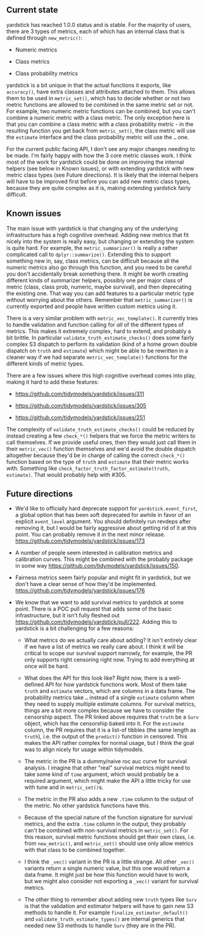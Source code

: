 ## Current state

yardstick has reached 1.0.0 status and is stable.
For the majority of users, there are 3 types of metrics, each of which has an internal class that is defined through `new_metric()`:

-   Numeric metrics

-   Class metrics

-   Class probability metrics

yardstick is a bit unique in that the actual functions it exports, like `accuracy()`, have extra classes and attributes attached to them.
This allows them to be used in `metric_set()`, which has to decide whether or not two metric functions are allowed to be combined in the same metric set or not.
For example, two numeric metric functions can be combined, but you can't combine a numeric metric with a class metric.
The only exception here is that you can combine a class metric with a class probability metric - in the resulting function you get back from `metric_set()`, the class metric will use the `estimate` interface and the class probability metric will use the `…` one.

For the current public facing API, I don't see any major changes needing to be made.
I'm fairly happy with how the 3 core metric classes work.
I think most of the work for yardstick could be done on improving the internal helpers (see below in Known issues), or with extending yardstick with new metric class types (see Future directions).
It is likely that the internal helpers will have to be improved first before you can add new metric class types, because they are quite complex as it is, making extending yardstick fairly difficult.

## Known issues

The main issue with yardstick is that changing any of the underlying infrastructure has a high cognitive overhead.
Adding new metrics that fit nicely into the system is really easy, but changing or extending the system is quite hard.
For example, the `metric_summarizer()` is really a rather complicated call to `dplyr::summarize()`.
Extending this to support something new in, say, class metrics, can be difficult because all the numeric metrics also go through this function, and you need to be careful you don't accidentally break something there.
It might be worth creating different kinds of summarizer helpers, possibly one per major class of metric (class, class prob, numeric, maybe survival), and then deprecating the existing one.
That way you can add features to a particular metric type without worrying about the others.
Remember that `metric_summarizer()` is currently exported and people have written custom metrics using it.

There is a very similar problem with `metric_vec_template()`.
It currently tries to handle validation and function calling for *all* of the different types of metrics.
This makes it extremely complex, hard to extend, and probably a bit brittle.
In particular `validate_truth_estimate_checks()` does some fairly complex S3 dispatch to perform its validation (kind of a home grown double dispatch on `truth` and `estimate`) which might be able to be rewritten in a cleaner way if we had separate `metric_vec_template()` functions for the different kinds of metric types.

There are a few issues where this high cognitive overhead comes into play, making it hard to add these features:

-   <https://github.com/tidymodels/yardstick/issues/311>

-   <https://github.com/tidymodels/yardstick/issues/305>

-   <https://github.com/tidymodels/yardstick/issues/251>

The complexity of `validate_truth_estimate_checks()` could be reduced by instead creating a few `check_*()` helpers that we force the metric writers to call themselves.
If we provide useful ones, then they would just call them in their `metric_vec()` function themselves and we'd avoid the double dispatch altogether because they'd be in charge of calling the correct `check_*()` function based on the type of `truth` and `estimate` that their metric works with.
Something like `check_factor_truth_factor_estimate(truth, estimate)`.
That would probably help with #305.

## Future directions

-   We'd like to officially hard deprecate support for `yardstick.event_first`, a global option that has been soft deprecated for awhile in favor of an explicit `event_level` argument.
    You should definitely run revdeps after removing it, but I would be fairly aggressive about getting rid of it at this point.
    You can probably remove it in the next minor release.
    <https://github.com/tidymodels/yardstick/issues/173>

-   A number of people seem interested in calibration metrics and calibration curves.
    This might be combined with the probably package in some way <https://github.com/tidymodels/yardstick/issues/150>.

-   Fairness metrics seem fairly popular and might fit in yardstick, but we don't have a clear sense of how they'd be implemented.
    <https://github.com/tidymodels/yardstick/issues/176>

-   We know that we want to add survival metrics to yardstick at some point.
    There is a POC pull request that adds some of the basic infrastructure, but it isn't fully fleshed out <https://github.com/tidymodels/yardstick/pull/222>.
    Adding this to yardstick is a bit challenging for a few reasons:

    -   What metrics do we actually care about adding?
        It isn't entirely clear if we have a list of metrics we really care about.
        I think it will be critical to scope our survival support narrowly, for example, the PR only supports right censoring right now.
        Trying to add everything at once will be hard.

    -   What does the API for this look like?
        Right now, there is a well-defined API for how yardstick functions work.
        Most of them take `truth` and `estimate` vectors, which are columns in a data frame.
        The probability metrics take `…` instead of a single `estimate` column when they need to supply multiple estimate columns.
        For survival metrics, things are a bit more complex because we have to consider the censorship aspect.
        The PR linked above requires that `truth` be a `Surv` object, which has the censorship baked into it.
        For the `estimate` column, the PR requires that it is a list-of tibbles (the same length as `truth`), i.e. the output of the `predict()` function in censored.
        This makes the API rather complex for normal usage, but I think the goal was to align nicely for usage within tidymodels.

    -   The metric in the PR is a dummy/naive roc auc curve for survival analysis.
        I imagine that other "real" survival metrics might need to take some kind of `time` argument, which would probably be a required argument, which might make the API a little tricky for use with tune and in `metric_set()`s.

    -   The metric in the PR also adds a new `.time` column to the output of the metric.
        No other yardstick functions have this.

    -   Because of the special nature of the function signature for survival metrics, and the extra `.time` column in the output, they probably can't be combined with non-survival metrics in `metric_set()`.
        For this reason, survival metric functions should get their own class, i.e. from `new_metric()`, and `metric_set()` should use only allow metrics with that class to be combined together.

    -   I think the `_vec()` variant in the PR is a little strange.
        All other `_vec()` variants return a single numeric value, but this one would return a data frame.
        It might just be how this function would have to work, but we might also consider not exporting a `_vec()` variant for survival metrics.

    -   The other thing to remember about adding new `truth` types like `Surv` is that the validation and estimator helpers will have to gain new S3 methods to handle it.
        For example `finalize_estimator_default()` and `validate_truth_estimate_types()` are internal generics that needed new S3 methods to handle `Surv` (they are in the PR).
